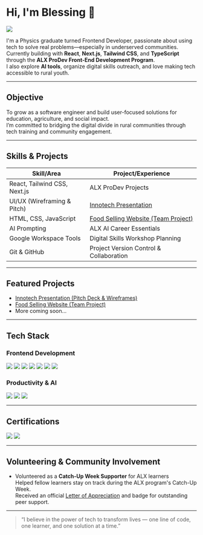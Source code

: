 # Hi, I'm Blessing 👋
<a href="https://linkedin.com/in/blessingavoswahi">
  <img src="https://img.shields.io/badge/-LinkedIn-0072b1?&style=for-the-badge&logo=linkedin&logoColor=white" />
</a>

I'm a Physics graduate turned Frontend Developer, passionate about using tech to solve real problems—especially in underserved communities.  
Currently building with **React**, **Next.js**, **Tailwind CSS**, and **TypeScript** through the **ALX ProDev Front-End Development Program**.  
I also explore **AI tools**, organize digital skills outreach, and love making tech accessible to rural youth.

---

## Objective  
To grow as a software engineer and build user-focused solutions for education, agriculture, and social impact.  
I’m committed to bridging the digital divide in rural communities through tech training and community engagement.

---

## Skills & Projects

| Skill/Area | Project/Experience |
|------------|--------------------|
| React, Tailwind CSS, Next.js | ALX ProDev Projects |
| UI/UX (Wireframing & Pitch) | [Innotech Presentation](https://github.com/blessingemm/Innotech-Presentation) |
| HTML, CSS, JavaScript | [Food Selling Website (Team Project)](https://github.com/blessingemm/Food-Confectionary) |
| AI Prompting | ALX AI Career Essentials |
| Google Workspace Tools | Digital Skills Workshop Planning |
| Git & GitHub | Project Version Control & Collaboration |

---

## Featured Projects

- [Innotech Presentation (Pitch Deck & Wireframes)](https://github.com/blessingemm/Innotech-Presentation)
- [Food Selling Website (Team Project)](https://github.com/blessingemm/Food-Confectionary)
- More coming soon…

---

##  Tech Stack

### Frontend Development
<div>
  <img src="https://img.shields.io/badge/-HTML5-E34F26?&style=for-the-badge&logo=html5&logoColor=white" />
  <img src="https://img.shields.io/badge/-CSS3-1572B6?&style=for-the-badge&logo=css3&logoColor=white" />
  <img src="https://img.shields.io/badge/-JavaScript-F7DF1E?&style=for-the-badge&logo=javascript&logoColor=black" />
  <img src="https://img.shields.io/badge/-React-61DAFB?&style=for-the-badge&logo=react&logoColor=black" />
  <img src="https://img.shields.io/badge/-Next.js-000000?&style=for-the-badge&logo=next.js&logoColor=white" />
  <img src="https://img.shields.io/badge/-Tailwind_CSS-38B2AC?&style=for-the-badge&logo=tailwind-css&logoColor=white" />
  <img src="https://img.shields.io/badge/-TypeScript-3178C6?&style=for-the-badge&logo=typescript&logoColor=white" />
</div>

### Productivity & AI
<div>
  <img src="https://img.shields.io/badge/-Google_Workspace-4285F4?&style=for-the-badge&logo=googleworkspace&logoColor=white" />
  <img src="https://img.shields.io/badge/-ChatGPT-00A67E?&style=for-the-badge&logo=openai&logoColor=white" />
  <img src="https://img.shields.io/badge/-Slack-4A154B?&style=for-the-badge&logo=slack&logoColor=white" />
</div>

---

## Certifications

<div>
  <img src="https://img.shields.io/badge/-ALX_AI_Career_Essentials-FF6F00?&style=for-the-badge&logo=alx&logoColor=white" />
  <img src="https://img.shields.io/badge/-ALX_Frontend_ProDev_Program-00BFFF?&style=for-the-badge&logo=alx&logoColor=white" />
</div>

---

## Volunteering & Community Involvement

-  Volunteered as a **Catch-Up Week Supporter** for ALX learners  
  Helped fellow learners stay on track during the ALX program's Catch-Up Week.  
  Received an official [Letter of Appreciation](https://drive.google.com/file/d/1j_QkkjBIRYNCB0S9UUszx-9c6LWcIF6R/view?usp=sharing) and badge for outstanding peer support.

---

> “I believe in the power of tech to transform lives — one line of code, one learner, and one solution at a time.”
